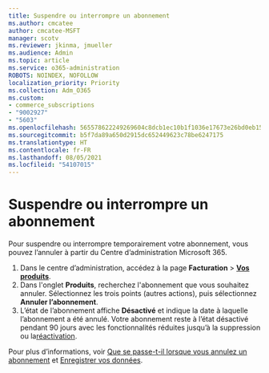 ```yaml
---
title: Suspendre ou interrompre un abonnement
ms.author: cmcatee
author: cmcatee-MSFT
manager: scotv
ms.reviewer: jkinma, jmueller
ms.audience: Admin
ms.topic: article
ms.service: o365-administration
ROBOTS: NOINDEX, NOFOLLOW
localization_priority: Priority
ms.collection: Adm_O365
ms.custom:
- commerce_subscriptions
- "9002927"
- "5603"
ms.openlocfilehash: 565578622249269604c8dcb1ec10b1f1036e17673e26bd0eb15a38d323aa28bd
ms.sourcegitcommit: b5f7da89a650d2915dc652449623c78be6247175
ms.translationtype: HT
ms.contentlocale: fr-FR
ms.lasthandoff: 08/05/2021
ms.locfileid: "54107015"
---
```

# <a name="suspend-or-pause-a-subscription"></a>Suspendre ou interrompre un abonnement

Pour suspendre ou interrompre temporairement votre abonnement, vous pouvez l’annuler à partir du Centre d’administration Microsoft 365.

1. Dans le centre d’administration, accédez à la page **Facturation** > **[Vos produits](https://go.microsoft.com/fwlink/p/?linkid=842054)**.
2. Dans l'onglet **Produits**, recherchez l'abonnement que vous souhaitez annuler. Sélectionnez les trois points (autres actions), puis sélectionnez **Annuler l’abonnement**.
3. L’état de l’abonnement affiche **Désactivé** et indique la date à laquelle l’abonnement a été annulé. Votre abonnement reste à l’état désactivé pendant 90 jours avec les fonctionnalités réduites jusqu’à la suppression ou la[réactivation](/microsoft-365/commerce/subscriptions/reactivate-your-subscription).

Pour plus d’informations, voir [Que se passe-t-il lorsque vous annulez un abonnement](/microsoft-365/commerce/subscriptions/cancel-your-subscription#what-happens-when-you-cancel-a-subscription) et [Enregistrer vos données](/microsoft-365/commerce/subscriptions/cancel-your-subscription#save-your-data).
